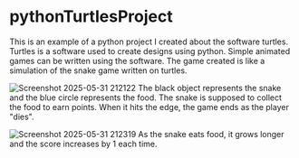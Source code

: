 # pythonTurtlesProject
This is an example of a python project I created about the software turtles. Turtles is a software used to create designs using python. Simple animated games can be written using the software. 
The game created is like a simulation of the snake game written on turtles. 

![Screenshot 2025-05-31 212122](https://github.com/user-attachments/assets/e9fabddd-2f5f-4bb1-93af-d15bbc942b22)
The black object represents the snake and the blue circle represents the food.
The snake is supposed to collect the food to earn points. 
When it hits the edge, the game ends as the player "dies". 

![Screenshot 2025-05-31 212319](https://github.com/user-attachments/assets/5fc5b31a-3b75-43cb-a343-ec6f60980652)
As the snake eats food, it grows longer and the score increases by 1 each time. 
